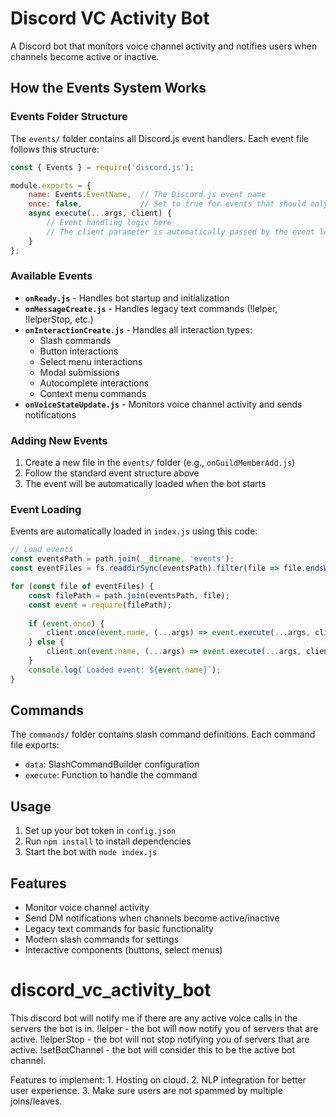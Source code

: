 # Discord VC Activity Bot

A Discord bot that monitors voice channel activity and notifies users when channels become active or inactive.

## How the Events System Works

### Events Folder Structure

The `events/` folder contains all Discord.js event handlers. Each event file follows this structure:

```javascript
const { Events } = require('discord.js');

module.exports = {
    name: Events.EventName,  // The Discord.js event name
    once: false,             // Set to true for events that should only fire once
    async execute(...args, client) {
        // Event handling logic here
        // The client parameter is automatically passed by the event loader
    }
};
```

### Available Events

- **`onReady.js`** - Handles bot startup and initialization
- **`onMessageCreate.js`** - Handles legacy text commands (!lelper, !lelperStop, etc.)
- **`onInteractionCreate.js`** - Handles all interaction types:
  - Slash commands
  - Button interactions
  - Select menu interactions
  - Modal submissions
  - Autocomplete interactions
  - Context menu commands
- **`onVoiceStateUpdate.js`** - Monitors voice channel activity and sends notifications

### Adding New Events

1. Create a new file in the `events/` folder (e.g., `onGuildMemberAdd.js`)
2. Follow the standard event structure above
3. The event will be automatically loaded when the bot starts

### Event Loading

Events are automatically loaded in `index.js` using this code:

```javascript
// Load events
const eventsPath = path.join(__dirname, 'events');
const eventFiles = fs.readdirSync(eventsPath).filter(file => file.endsWith('.js'));

for (const file of eventFiles) {
    const filePath = path.join(eventsPath, file);
    const event = require(filePath);
    
    if (event.once) {
        client.once(event.name, (...args) => event.execute(...args, client));
    } else {
        client.on(event.name, (...args) => event.execute(...args, client));
    }
    console.log(`Loaded event: ${event.name}`);
}
```

## Commands

The `commands/` folder contains slash command definitions. Each command file exports:
- `data`: SlashCommandBuilder configuration
- `execute`: Function to handle the command

## Usage

1. Set up your bot token in `config.json`
2. Run `npm install` to install dependencies
3. Start the bot with `node index.js`

## Features

- Monitor voice channel activity
- Send DM notifications when channels become active/inactive
- Legacy text commands for basic functionality
- Modern slash commands for settings
- Interactive components (buttons, select menus)

# discord_vc_activity_bot
This discord bot will notify me if there are any active voice calls in the servers the bot is in.
!lelper - the bot will now notify you of servers that are active.
!lelperStop - the bot will not stop notifying you of servers that are active.
!setBotChannel - the bot will consider this to be the active bot channel.

Features to implement:
    1. Hosting on cloud.
    2. NLP integration for better user experience.
    3. Make sure users are not spammed by multiple joins/leaves.
